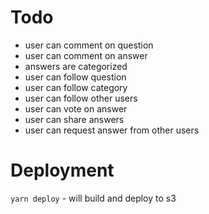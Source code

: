 # Todo
* user can comment on question
* user can comment on answer
* answers are categorized
* user can follow question
* user can follow category
* user can follow other users
* user can vote on answer
* user can share answers
* user can request answer from other users

# Deployment
`yarn deploy` - will build and deploy to s3
